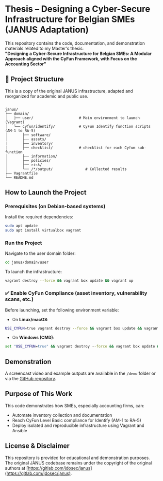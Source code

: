 # Thesis – Designing a Cyber-Secure Infrastructure for Belgian SMEs (JANUS Adaptation)

This repository contains the code, documentation, and demonstration materials related to my Master's thesis:  
**"Designing a Cyber-Secure Infrastructure for Belgian SMEs: A Modular Approach aligned with the CyFun Framework, with Focus on the Accounting Sector"**

## 📁 Project Structure

This is a copy of the original JANUS infrastructure, adapted and reorganized for academic and public use.

```

janus/
├── domain/
│   ├── user/                     # Main environment to launch (Vagrant)
│   └── cyfun/identify/           # CyFun Identify function scripts (AM-1 to RA-5)
│       ├── software/
│       ├── assets/
|       ├── inventory/
|       ├── checklist/            # checklist for each Cyfun sub-function
│       ├── information/
│       ├── policies/
│       ├── risk/
│       └── /*/output/               # Collected results
├── Vagrantfile
└── README.md

````

##  How to Launch the Project

###  Prerequisites (on Debian-based systems)

Install the required dependencies:

```bash
sudo apt update
sudo apt install virtualbox vagrant
````

###  Run the Project

Navigate to the user domain folder:

```bash
cd janus/domain/user
```

To launch the infrastructure:

```bash
vagrant destroy --force && vagrant box update && vagrant up
```

### ✅ Enable CyFun Compliance (asset inventory, vulnerability scans, etc.)

Before launching, set the following environment variable:

* On **Linux/macOS**:

```bash
USE_CYFUN=true vagrant destroy --force && vagrant box update && vagrant up
```

* On **Windows (CMD)**:

```cmd
set "USE_CYFUN=true" && vagrant destroy --force && vagrant box update && vagrant up
```

##  Demonstration

A screencast video and example outputs are available in the `/demo` folder or via the [GitHub repository](https://github.com/aquerinj/Thesis-Querinjean/demo).

## Purpose of This Work

This code demonstrates how SMEs, especially accounting firms, can:

* Automate inventory collection and documentation
* Reach CyFun Level Basic compliance for Identify (AM-1 to RA-5)
* Deploy isolated and reproducible infrastructure using Vagrant and Ansible

## License & Disclaimer

This repository is provided for educational and demonstration purposes.
The original JANUS codebase remains under the copyright of the
original authors at [https://gitlab.com/jdosec/janus](https://gitlab.com/jdosec/janus).

